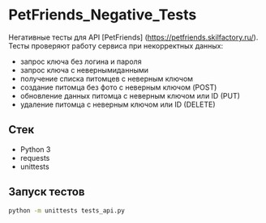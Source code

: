 # PetFriends_Negative_Tests
Негативные тесты для API [PetFriends] (https://petfriends.skilfactory.ru/).
Тесты проверяют работу сервиса при некорректных данных:
- запрос ключа без логина и пароля
- запрос ключа с невернымиданными
- получение списка питомцев с неверным ключом
- создание питомца без фото с неверным ключом (POST)
- обновление данных питомца с неверным ключом или ID (PUT)
- удаление питомца с неверным ключом или ID (DELETE)
## Стек
- Python 3
- requests
- unittests
## Запуск тестов
```bash
python -m unittests tests_api.py
```
